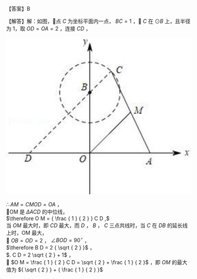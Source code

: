 【答案】B

【解答】解：如图，点 $C$ 为坐标平面内一点， $B C = 1$ ， $C$ 在 $\odot B$ 上，且半径为 1，取 $O D = O A = 2$ ，连接 $C D$ ，

![](<../../qs_image_DB/专题2-4_瓜豆轨最值模型：为什么我们喜欢手拉手（直线与曲线）（解析版）_/40e37011e55a7508db76c35967c6bd9bf4a0cdde69c386f30bdf5ea09a3ae1cd.jpg>)

$\therefore A M = C M O D = O A$ ，  
OM 是 $\Delta A C D$ 的中位线，  
$\therefore O M = { \frac { 1 } { 2 } } C D ,$   
当 $O M$ 最大时，即 $C D$ 最大，而 $D$ ， $B$ ， $C$ 三点共线时，当 $C$ 在 $D B$ 的延长线上时，OM 最大，  
 $O B = O D = 2$ ， $\angle B O D = 9 0 ^ { \circ }$ ，  
$\therefore B D = 2 { \sqrt { 2 } }$ ，  
$. C D = 2 \sqrt { 2 } + 1$ ，  
 $O M = \frac { 1 } { 2 } C D = \sqrt { 2 } + \frac { 1 } { 2 }$ ，即 $O M$ 的最大值为 ${ \sqrt { 2 } } + { \frac { 1 } { 2 } }$
